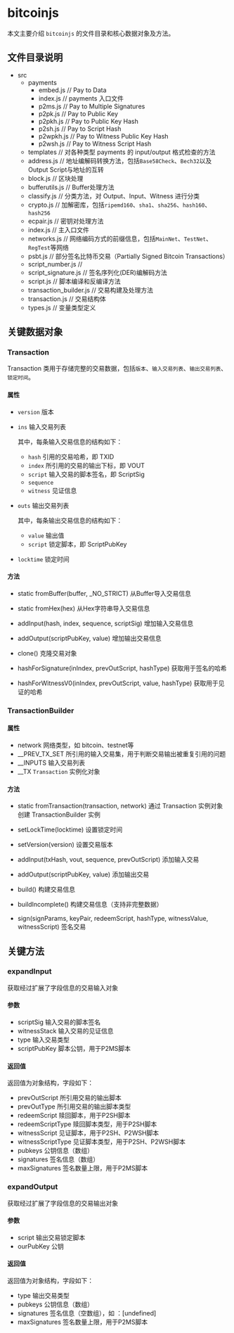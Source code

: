 # bitcoinjs
本文主要介绍 `bitcoinjs` 的文件目录和核心数据对象及方法。

## 文件目录说明
- src
  - payments
    - embed.js       // Pay to Data
    - index.js       // payments 入口文件
    - p2ms.js        // Pay to Multiple Signatures
    - p2pk.js        // Pay to Public Key
    - p2pkh.js       // Pay to Public Key Hash
    - p2sh.js        // Pay to Script Hash
    - p2wpkh.js      // Pay to Witness Public Key Hash
    - p2wsh.js       // Pay to Witness Script Hash
  - templates      // 对各种类型 payments 的 input/output 格式检查的方法
  - address.js     // 地址编解码转换方法，包括`Base58Check`、`Bech32`以及Output Script与地址的互转
  - block.js       // 区块处理
  - bufferutils.js // Buffer处理方法
  - classify.js    // 分类方法，对 Output、Input、Witness 进行分类
  - crypto.js      // 加解密库，包括`ripemd160`、`sha1`、`sha256`、`hash160`、`hash256`
  - ecpair.js      // 密钥对处理方法
  - index.js       // 主入口文件
  - networks.js    // 网络编码方式的前缀信息，包括`MainNet`、`TestNet`、`RegTest`等网络
  - psbt.js        // 部分签名比特币交易（Partially Signed Bitcoin Transactions）
  - script_number.js       // 
  - script_signature.js    // 签名序列化(DER)编解码方法
  - script.js              // 脚本编译和反编译方法
  - transaction_builder.js // 交易构建及处理方法
  - transaction.js         // 交易结构体
  - types.js               // 变量类型定义

## 关键数据对象

### Transaction
Transaction 类用于存储完整的交易数据，包括`版本`、`输入交易列表`、`输出交易列表`、`锁定时间`。
#### 属性
- `version` 版本

- `ins` 输入交易列表

  其中，每条输入交易信息的结构如下：
  - `hash` 引用的交易哈希，即 TXID
  - `index` 所引用的交易的输出下标，即 VOUT
  - `script` 输入交易的脚本签名，即 ScriptSig
  - `sequence`
  - `witness` 见证信息

- `outs` 输出交易列表

  其中，每条输出交易信息的结构如下：
  - `value` 输出值
  - `script` 锁定脚本，即 ScriptPubKey

- `locktime` 锁定时间

#### 方法
- static fromBuffer(buffer, _NO_STRICT)
从Buffer导入交易信息

- static fromHex(hex)
从Hex字符串导入交易信息

- addInput(hash, index, sequence, scriptSig)
增加输入交易信息

- addOutput(scriptPubKey, value)
增加输出交易信息

- clone()
克隆交易对象

- hashForSignature(inIndex, prevOutScript, hashType)
获取用于签名的哈希

- hashForWitnessV0(inIndex, prevOutScript, value, hashType) 
获取用于见证的哈希

### TransactionBuilder

#### 属性
- network 网络类型，如 bitcoin、testnet等
- __PREV_TX_SET 所引用的输入交易集，用于判断交易输出被重复引用的问题
- __INPUTS 输入交易列表
- __TX `Transaction` 实例化对象

#### 方法
- static fromTransaction(transaction, network)
通过 Transaction 实例对象创建 TransactionBuilder 实例

- setLockTime(locktime)
设置锁定时间

- setVersion(version)
设置交易版本

- addInput(txHash, vout, sequence, prevOutScript)
添加输入交易

- addOutput(scriptPubKey, value)
添加输出交易

- build()
构建交易信息

- buildIncomplete()
构建交易信息（支持非完整数据）

- sign(signParams, keyPair, redeemScript, hashType, witnessValue, witnessScript)
签名交易

## 关键方法

### expandInput
获取经过扩展了字段信息的交易输入对象

#### 参数
- scriptSig 输入交易的脚本签名
- witnessStack 输入交易的见证信息
- type 输入交易类型
- scriptPubKey 脚本公钥，用于P2MS脚本

#### 返回值
返回值为对象结构，字段如下：
- prevOutScript 所引用交易的输出脚本
- prevOutType 所引用交易的输出脚本类型
- redeemScript 赎回脚本，用于P2SH脚本
- redeemScriptType 赎回脚本类型，用于P2SH脚本
- witnessScript 见证脚本，用于P2SH、P2WSH脚本
- witnessScriptType 见证脚本类型，用于P2SH、P2WSH脚本
- pubkeys 公钥信息（数组）
- signatures 签名信息（数组）
- maxSignatures 签名数量上限，用于P2MS脚本

### expandOutput
获取经过扩展了字段信息的交易输出对象

#### 参数
- script 输出交易锁定脚本
- ourPubKey 公钥

#### 返回值
返回值为对象结构，字段如下：
- type 输出交易类型
- pubkeys 公钥信息（数组）
- signatures 签名信息（空数组），如
：[undefined]
- maxSignatures 签名数量上限，用于P2MS脚本
